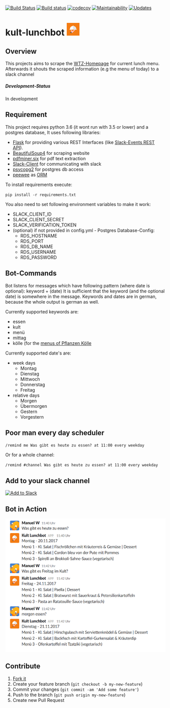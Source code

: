 [![Build Status](https://travis-ci.org/WtfJoke/kult-lunchbot.svg?branch=develop)](https://travis-ci.org/WtfJoke/kult-lunchbot)  [![Build status](https://ci.appveyor.com/api/projects/status/pwxgn4mpgrue13mb?svg=true)](https://ci.appveyor.com/project/WtfJoke/kult-lunchbot) 
[![codecov](https://codecov.io/gh/WtfJoke/kult-lunchbot/branch/develop/graph/badge.svg)](https://codecov.io/gh/WtfJoke/kult-lunchbot) [![Maintainability](https://api.codeclimate.com/v1/badges/4911a6d625e8bc609577/maintainability)](https://codeclimate.com/github/WtfJoke/kult-lunchbot/maintainability)
[![Updates](https://pyup.io/repos/github/WtfJoke/kult-lunchbot/shield.svg)](https://pyup.io/repos/github/WtfJoke/kult-lunchbot/) 

# kult-lunchbot [<img src="https://raw.githubusercontent.com/WtfJoke/kult-lunchbot/master/resources/icons/lunchbot_icon_fullbackground.png" width="40" height="40">](https://lunchbot-hn.slack.com/apps/A7YE00YBE-kult-lunchbot?page=1)

## Overview
This projects aims to scrape the [WTZ-Homepage](http://wtz-tagungszentrum.de) for current lunch menu.
Afterwards it shouts the scraped information (e.g the menu of today) to a slack channel

##### Development-Status
In development

## Requirement
This project requires python 3.6 (it wont run with 3.5 or lower) and a postgres database,
It uses following libraries:
* [Flask](http://flask.pocoo.org/) for providing various REST Interfaces (like [Slack-Events REST API](https://api.slack.com/events-api)).
* [BeautifulSoup4](https://pypi.python.org/pypi/beautifulsoup4) for scraping website
* [pdfminer.six](https://github.com/pdfminer/pdfminer.six) for pdf text extraction
* [Slack-Client](https://github.com/slackapi/python-slackclient) for communicating with slack
* [psycopg2](http://initd.org/psycopg/) for postgres db access
* [peewee](http://docs.peewee-orm.com/en/latest/) as [ORM](https://en.wikipedia.org/wiki/Object-relational_mapping)


To install requirements execute:

`pip install -r requirements.txt`

You also need to set following environment variables to make it work:
* SLACK_CLIENT_ID
* SLACK_CLIENT_SECRET
* SLACK_VERIFICATION_TOKEN
* (optional) if not provided in config.yml - Postgres Database-Config:
    * RDS_HOSTNAME
    * RDS_PORT
    * RDS_DB_NAME
    * RDS_USERNAME
    * RDS_PASSWORD

## Bot-Commands
Bot listens for messages which have following pattern (where date is optional): keyword + (date)
It is sufficient that the keyword (and the optional date) is somewhere in the message.
Keywords and dates are in german, because the whole output is german as well.

Currently supported keywords are:
* essen
* kult
* menü
* mittag
* kölle (for the [menus of Pflanzen Kölle](https://www.pflanzen-koelle.de/standorte/heilbronn/bambusgarten/#karte)

Currently supported date's are:
* week days
  * Montag
  * Dienstag
  * Mittwoch
  * Donnerstag
  * Freitag
* relative days
  * Morgen
  * Übermorgen
  * Gestern
  * Vorgestern
  
## Poor man every day scheduler
`/remind me Was gibt es heute zu essen? at 11:00 every weekday`

Or for a whole channel:

`/remind #channel Was gibt es heute zu essen? at 11:00 every weekday`


## Add to your slack channel
[![Add to Slack](https://platform.slack-edge.com/img/add_to_slack.png)](https://slack.com/oauth/authorize?scope=bot&client_id=269973088388.270476032388)

## Bot in Action
<img src="https://github.com/WtfJoke/kult-lunchbot/raw/master/resources/app_screenshot.png" width="587" height="420"> 


## Contribute

1. [Fork it](https://github.com/WtfJoke/kult-lunchbot#fork-destination-box)
2. Create your feature branch (`git checkout -b my-new-feature`)
3. Commit your changes (`git commit -am 'Add some feature'`)
4. Push to the branch (`git push origin my-new-feature`)
5. Create new Pull Request
